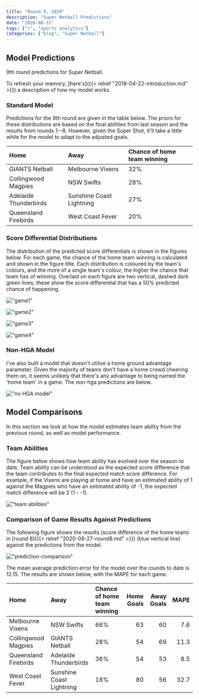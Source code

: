 ```yaml
---
title: "Round 9, 2020"
description: "Super Netball Predictions"
date: "2020-08-31"
tags: ["r", "sports analytics"]
categories: ["blog", "Super Netball"]
---
```


<!-- Time-stamp: <2019-04-27 13:42:06 (slane)> -->





## Model Predictions

9th round predictions for Super Netball.

To refresh your memory, [here's]({{< relref "2018-04-22-introduction.md" >}}) a description of how my model works.

### Standard Model

Predictions for the 9th round are given in the table below. The priors for these distributions are based on the final abilities from last season and the results from rounds 1--8. However, given the Super Shot, it'll take a little while for the model to adapt to the adjusted goals.


|Home                  |Away                     |Chance of home team winning |
|:---------------------|:------------------------|:---------------------------|
|GIANTS Netball        |Melbourne Vixens         |32%                         |
|Collingwood Magpies   |NSW Swifts               |28%                         |
|Adelaide Thunderbirds |Sunshine Coast Lightning |27%                         |
|Queensland Firebirds  |West Coast Fever         |20%                         |

### Score Differential Distributions

The distribution of the predicted score differentials is shown in the figures below. For each game, the chance of the home team winning is calculated and shown in the figure title. Each distribution is coloured by the team's colours, and the more of a single team's colour, the higher the chance that team has of winning. Overlaid on each figure are two vertical, dashed dark green lines; these show the score differential that has a 50% predicted chance of happening.

!["game1"](/sn-assets/2020/round9/game-1.png)

!["game2"](/sn-assets/2020/round9/game-2.png)

!["game3"](/sn-assets/2020/round9/game-3.png)

!["game4"](/sn-assets/2020/round9/game-4.png)

### Non-HGA Model

I've also built a model that doesn't utilise a home ground advantage parameter. Given the majority of teams don't have a home crowd cheering them on, it seems unlikely that there's any advantage to being named the 'home team' in a game. The non-hga predictions are below.

!["no HGA model"](/sn-assets/2020/round9/plot-grid-no-hga.png)

## Model Comparisons

In this section we look at how the model estimates team ability from the previous round, as well as model performance.

### Team Abilities

The figure below shows how team ability has evolved over the season to date. Team ability can be understood as the expected score difference that the team contributes to the final expected match score difference. For example, if the Vixens are playing at home and have an estimated ability of 1 against the Magpies who have an estimated ability of -1, the expected match difference will be 2 (1 - -1).

!["team abilities"](/sn-assets/2020/round9/abilities.png)

### Comparison of Game Results Against Predictions

The following figure shows the results (score difference of the home team) in [round 8]({{< relref "2020-08-27-round8.md" >}}) (blue vertical line) against the predictions from the model.

!["prediction-comparison"](/sn-assets/2020/round9/plot-grid-comparison.png)

The mean average prediction error for the model over the rounds to date is 12.15. The results are shown below, with the MAPE for each game.


|Home                 |Away                     |Chance of home team winning | Home Goals| Away Goals| MAPE|
|:--------------------|:------------------------|:---------------------------|----------:|----------:|----:|
|Melbourne Vixens     |NSW Swifts               |66%                         |         63|         60|  7.6|
|Collingwood Magpies  |GIANTS Netball           |28%                         |         54|         69| 11.3|
|Queensland Firebirds |Adelaide Thunderbirds    |36%                         |         54|         53|  8.5|
|West Coast Fever     |Sunshine Coast Lightning |18%                         |         80|         56| 32.7|
